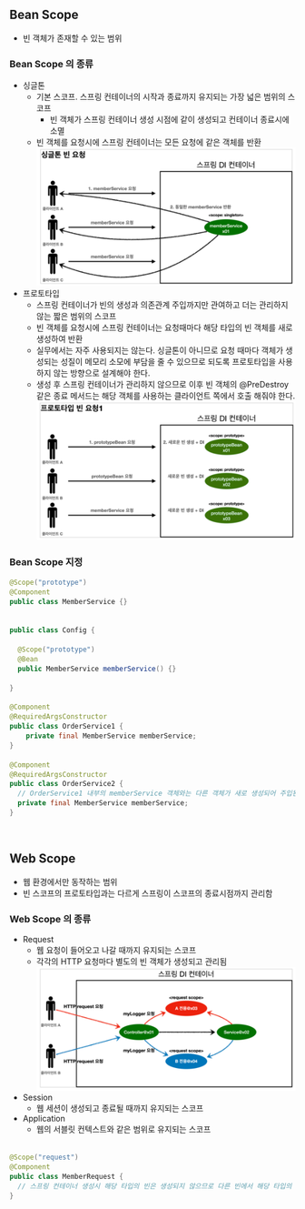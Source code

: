 ## Bean Scope
- 빈 객체가 존재할 수 있는 범위

### Bean Scope 의 종류
- 싱글톤
  - 기본 스코프. 스프링 컨테이너의 시작과 종료까지 유지되는 가장 넓은 범위의 스코프
    - 빈 객체가 스프링 컨테이너 생성 시점에 같이 생성되고 컨테이너 종료시에 소멸
  - 빈 객체를 요청시에 스프링 컨테이너는 모든 요청에 같은 객체를 반환  
  ![img.png](img/singleton.png)  
- 프로토타입
  - 스프링 컨테이너가 빈의 생성과 의존관계 주입까지만 관여하고 더는 관리하지 않는 짧은 범위의 스코프
  - 빈 객체를 요청시에 스프링 컨테이너는 요청때마다 해당 타입의 빈 객체를 새로 생성하여 반환
  - 실무에서는 자주 사용되지는 않는다. 싱글톤이 아니므로 요청 때마다 객체가 생성되는 성질이 메모리 소모에 부담을 줄 수 있으므로 되도록
  프로토타입을 사용하지 않는 방향으로 설계해야 한다.
  - 생성 후 스프링 컨테이너가 관리하지 않으므로 이후 빈 객체의 @PreDestroy 같은 종료 메서드는 
    해당 객체를 사용하는 클라이언트 쪽에서 호출 해줘야 한다.  
  ![img_1.png](img/prototype.png)  

### Bean Scope 지정
```java
@Scope("prototype")
@Component
public class MemberService {}


public class Config {
    
  @Scope("prototype")
  @Bean
  public MemberService memberService() {}
  
}

@Component
@RequiredArgsConstructor
public class OrderService1 {
    private final MemberService memberService;
}

@Component
@RequiredArgsConstructor
public class OrderService2 {
  // OrderService1 내부의 memberService 객체와는 다른 객체가 새로 생성되어 주입된다.
  private final MemberService memberService;
} 
```

<br/>

## Web Scope
- 웹 환경에서만 동작하는 범위
- 빈 스코프의 프로토타입과는 다르게 스프링이 스코프의 종료시점까지 관리함

### Web Scope 의 종류
- Request
  - 웹 요청이 들어오고 나갈 때까지 유지되는 스코프
  - 각각의 HTTP 요청마다 별도의 빈 객체가 생성되고 관리됨  
  ![img_2.png](img/request.png)  
- Session
  - 웹 세션이 생성되고 종료될 때까지 유지되는 스코프
- Application
  - 웹의 서블릿 컨텍스트와 같은 범위로 유지되는 스코프
```java

@Scope("request")
@Component
public class MemberRequest {
  // 스프링 컨테이너 생성시 해당 타입의 빈은 생성되지 않으므로 다른 빈에서 해당 타입의 객체를 주입받으려 할 때 오류가 발생한다.
}
```

